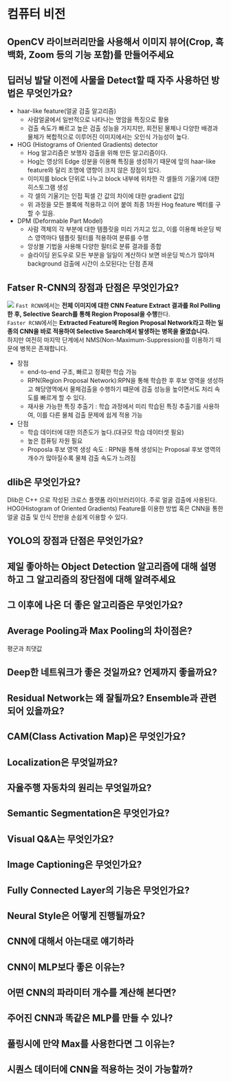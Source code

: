 # 컴퓨터 비전

## OpenCV 라이브러리만을 사용해서 이미지 뷰어(Crop, 흑백화, Zoom 등의 기능 포함)를 만들어주세요

## 딥러닝 발달 이전에 사물을 Detect할 때 자주 사용하던 방법은 무엇인가요?

- haar-like feature(얼굴 검출 알고리즘)
    - 사람얼굴에서 일반적으로 나타나는 명암을 특징으로 활용
    - 검출 속도가 빠르고 높은 검출 성능을 가지지만, 회전된 물체나 다양한 배경과 물체가 복합적으로 이루어진 이미지에서는 오인식 가능성이 높다.
- HOG (Histograms of Oriented Gradients) detector
    - Hog 알고리즘은 보행자 검출을 위해 만든 알고리즘이다.
    - Hog는 영상의 Edge 성분을 이용해 특징을 생성하기 때문에 앞의 haar-like feature와 달리 조명에 영향이 크지 않은 장점이 있다.
    - 이미지를 block 단위로 나누고 block 내부에 위차한 각 셀들의 기울기에 대한 히스토그램 생성
    - 각 셀의 기울기는 인접 픽셀 간 값의 차이에 대한 gradient 값임
    - 위 과정을 모든 블록에 적용하고 이어 붙여 최종 1차원 Hog feature 벡터를 구할 수 있음.
- DPM (Deformable Part Model)
    - 사람 객체의 각 부분에 대한 템플릿을 미리 가지고 있고, 이를 이용해 바운딩 박스 영역마다 템플릿 필터를 적용하여 분류를 수행
    - 앙상블 기법을 사용해 다양한 필터로 분류 결과를 종합
    - 슬라이딩 윈도우로 모든 부분을 일일이 계산하다 보면 바운딩 박스가 많아져 background 검출에 시간이 소모된다는 단점 존재

## Fatser R-CNN의 장점과 단점은 무엇인가요?
![](https://seongkyun.github.io/assets/post_img/papers/2019-01-06-Object_detection/fig7.PNG)
`Fast RCNN`에서는 **전체 이미지에 대한 CNN Feature Extract 결과를 RoI Polling한 후, Selective Search를 통해 Region Proposal을 수행**한다.  
`Faster RCNN`에서는 **Extracted Feature에 Region Proposal Network라고 하는 일종의 CNN을 바로 적용하여 Selective Search에서 발생하는 병목을 줄였습니다.**  
하지만 여전히 마지막 단계에서 NMS(Non-Maximum-Suppression)를 이용하기 때문에 병목은 존재합니다.  
- 장점
    - end-to-end 구조, 빠르고 정확한 학습 가능
    - RPN(Region Proposal Network):RPN을 통해 학습한 후 후보 영역을 생성하고 해당영역에서 물체검출을 수행하기 떄문에 검출 성능을 높이면서도 처리 속도를 빠르게 할 수 있다.
    - 재사용 가능한 특징 추출기 : 학습 과정에서 미리 학습된 특징 추출기를 사용하여, 이를 다른 물체 검출 문제에 쉽게 적용 가능
- 단점
    - 학습 데이터에 대한 의존도가 높다.(대규모 학습 데이터셋 필요)
    - 높은 컴퓨팅 자원 필요
    - Proposla 후보 영역 생성 속도 : RPN을 통해 생성되는  Proposal 후보 영역의 개수가 많아질수록 물체 검출 속도가 느려짐

## dlib은 무엇인가요?

Dlib은 C++ 으로 작성된 크로스 플랫폼 라이브러리이다. 주로 얼굴 검출에 사용된다. HOG(Histogram of Oriented Gradients) Feature를 이용한 방법 혹은 CNN을 통한 얼굴 검출 및 인식 전반을 손쉽게 이용할 수 있다.
## YOLO의 장점과 단점은 무엇인가요?

## 제일 좋아하는 Object Detection 알고리즘에 대해 설명하고 그 알고리즘의 장단점에 대해 알려주세요

## 그 이후에 나온 더 좋은 알고리즘은 무엇인가요?

## Average Pooling과 Max Pooling의 차이점은?
평군과 최댓값

## Deep한 네트워크가 좋은 것일까요? 언제까지 좋을까요?

## Residual Network는 왜 잘될까요? Ensemble과 관련되어 있을까요?
## CAM(Class Activation Map)은 무엇인가요?
## Localization은 무엇일까요?
## 자율주행 자동차의 원리는 무엇일까요?
## Semantic Segmentation은 무엇인가요?
## Visual Q&A는 무엇인가요?
## Image Captioning은 무엇인가요?
## Fully Connected Layer의 기능은 무엇인가요?
## Neural Style은 어떻게 진행될까요?
## CNN에 대해서 아는대로 얘기하라
## CNN이 MLP보다 좋은 이유는?
## 어떤 CNN의 파라미터 개수를 계산해 본다면?
## 주어진 CNN과 똑같은 MLP를 만들 수 있나?
## 풀링시에 만약 Max를 사용한다면 그 이유는?
## 시퀀스 데이터에 CNN을 적용하는 것이 가능할까?
